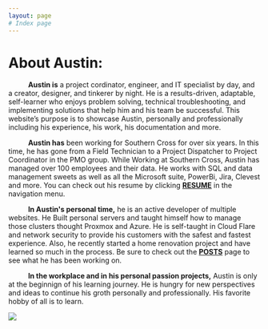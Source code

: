 ```yaml
---
layout: page
# Index page
---
```


# About Austin:

&nbsp;&nbsp;&nbsp;&nbsp;&nbsp;&nbsp;&nbsp;&nbsp;&nbsp;  **Austin is** a project cordinator, engineer, and IT specialist by day, and a creator, designer, and tinkerer by night. He is a results-driven, adaptable, self-learner who enjoys problem solving, technical troubleshooting, and implementing solutions that help him and his team be successful. This website’s purpose is to showcase Austin, personally and professionally including his experience, his work, his documentation and more. 

&nbsp;&nbsp;&nbsp;&nbsp;&nbsp;&nbsp;&nbsp;&nbsp;&nbsp; **Austin has** been working for Southern Cross for over six years. In this time, he has gone from a Field Technician to a Project Dispatcher to Project Coordinator in the PMO group. While Working at Southern Cross, Austin has managed over 100 employees and their data. He works with SQL and data management sweets as well as all the Microsoft suite, PowerBi, Jira, Clevest and more. You can check out his resume by clicking [**RESUME**](https://austinstanfield.com/resume) in the navigation menu.

&nbsp;&nbsp;&nbsp;&nbsp;&nbsp;&nbsp;&nbsp;&nbsp;&nbsp; **In Austin's personal time,** he is an active developer of multiple websites. He Built personal servers and taught himself how to manage those clusters thought Proxmox and Azure. He is self-taught in Cloud Flare and network security to provide his customers with the safest and fastest experience. Also, he recently started a home renovation project and have learned so much in the process. Be sure to check out the [**POSTS**](https://austinstanfield.com/resume) page to see what he has been working on.

&nbsp;&nbsp;&nbsp;&nbsp;&nbsp;&nbsp;&nbsp;&nbsp;&nbsp; **In the workplace and in his personal passion projects,** Austin is only at the beginnign of his learning journey. He is hungry for new perspectives and ideas to continue his groth personally and professionally. His favorite hobby of all is to learn.


 ![](https://cdn.austinstanfield.com/AustinStanfieldWebsite/Content/ServicesAndPortfolio.png)
